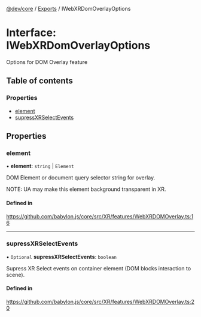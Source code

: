 [@dev/core](../README.md) / [Exports](../modules.md) / IWebXRDomOverlayOptions

# Interface: IWebXRDomOverlayOptions

Options for DOM Overlay feature

## Table of contents

### Properties

- [element](IWebXRDomOverlayOptions.md#element)
- [supressXRSelectEvents](IWebXRDomOverlayOptions.md#supressxrselectevents)

## Properties

### element

• **element**: `string` \| `Element`

DOM Element or document query selector string for overlay.

NOTE: UA may make this element background transparent in XR.

#### Defined in

https://github.com/babylon.js/core/src/XR/features/WebXRDOMOverlay.ts:16

___

### supressXRSelectEvents

• `Optional` **supressXRSelectEvents**: `boolean`

Supress XR Select events on container element (DOM blocks interaction to scene).

#### Defined in

https://github.com/babylon.js/core/src/XR/features/WebXRDOMOverlay.ts:20
